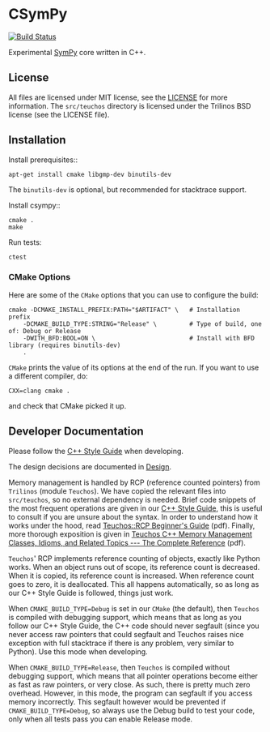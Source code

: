 # CSymPy

[![Build Status](https://travis-ci.org/certik/csympy.png?branch=master)](https://travis-ci.org/certik/csympy)

Experimental [SymPy](http://sympy.org/) core written in C++.

## License

All files are licensed under MIT license, see the
[LICENSE](https://raw.github.com/certik/csympy/master/LICENSE) for more
information. The `src/teuchos` directory is licensed under the Trilinos BSD
license (see the LICENSE file).

## Installation

Install prerequisites::

    apt-get install cmake libgmp-dev binutils-dev

The `binutils-dev` is optional, but recommended for stacktrace support.

Install csympy::

    cmake .
    make

Run tests:

    ctest

### CMake Options

Here are some of the `CMake` options that you can use to configure the build:

    cmake -DCMAKE_INSTALL_PREFIX:PATH="$ARTIFACT" \   # Installation prefix
        -DCMAKE_BUILD_TYPE:STRING="Release" \         # Type of build, one of: Debug or Release
        -DWITH_BFD:BOOL=ON \                          # Install with BFD library (requires binutils-dev)
        .

`CMake` prints the value of its options at the end of the run.
If you want to use a different compiler, do:

    CXX=clang cmake .

and check that CMake picked it up.

## Developer Documentation

Please follow the [C++ Style Guide](doc/style_guide.rst) when developing.

The design decisions are documented in [Design](doc/design.md).

Memory management is handled by RCP (reference counted pointers) from
`Trilinos` (module `Teuchos`). We have copied the relevant files into
`src/teuchos`, so no external dependency is needed.  Brief code snippets of the
most frequent operations are given in our [C++ Style
Guide](doc/style_guide.rst), this is useful to consult if you are unsure about
the syntax.  In order to understand how it works under the hood, read
[Teuchos::RCP Beginner's
Guide](http://trilinos.sandia.gov/RefCountPtrBeginnersGuideSAND.pdf) (pdf).
Finally, more thorough exposition is given in [Teuchos C++ Memory Management
Classes, Idioms, and Related Topics --- The Complete
Reference](http://www.cs.sandia.gov/~rabartl/TeuchosMemoryManagementSAND.pdf)
(pdf).

`Teuchos`' RCP implements reference counting of objects, exactly like Python
works. When an object runs out of scope, its reference count is decreased. When
it is copied, its reference count is increased. When reference count goes to
zero, it is deallocated. This all happens automatically, so as long as our C++
Style Guide is followed, things just work.

When `CMAKE_BUILD_TYPE=Debug` is set in our `CMake` (the default), then
`Teuchos` is compiled with debugging support, which means that as long as you
follow our C++ Style Guide, the C++ code should never segfault (since you never
access raw pointers that could segfault and Teuchos raises nice exception with
full stacktrace if there is any problem, very similar to Python). Use this mode
when developing.

When `CMAKE_BUILD_TYPE=Release`, then `Teuchos` is compiled without debugging
support, which means that all pointer operations become either as fast as raw
pointers, or very close. As such, there is pretty much zero overhead. However,
in this mode, the program can segfault if you access memory incorrectly. This
segfault however would be prevented if `CMAKE_BUILD_TYPE=Debug`, so always use
the Debug build to test your code, only when all tests pass you can enable
Release mode.
